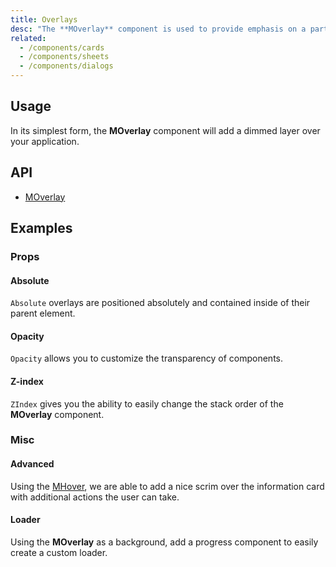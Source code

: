 ```yaml
---
title: Overlays
desc: "The **MOverlay** component is used to provide emphasis on a particular element or parts of it. It signals to the user of a state change within the application and can be used for creating loaders, dialogs and more."
related:
  - /components/cards
  - /components/sheets
  - /components/dialogs
---
```


## Usage

In its simplest form, the **MOverlay** component will add a dimmed layer over your application.

<overlays-usage></overlays-usage>


## API

- [MOverlay](/api/MOverlay)

## Examples

### Props

#### Absolute

`Absolute` overlays are positioned absolutely and contained inside of their parent element.

<masa-example file="Examples.components.overlays.Absolute"></masa-example>

#### Opacity

`Opacity` allows you to customize the transparency of components.

<masa-example file="Examples.components.overlays.Opacity"></masa-example>

#### Z-index

`ZIndex` gives you the ability to easily change the stack order of the **MOverlay** component.

<masa-example file="Examples.components.overlays.ZIndex"></masa-example>

### Misc

#### Advanced

Using the [MHover](/components/hover), we are able to add a nice scrim over the information card with additional actions the user can take.

<masa-example file="Examples.components.overlays.Advanced"></masa-example>

#### Loader

Using the **MOverlay** as a background, add a progress component to easily create a custom loader.

<masa-example file="Examples.components.overlays.Loader"></masa-example>